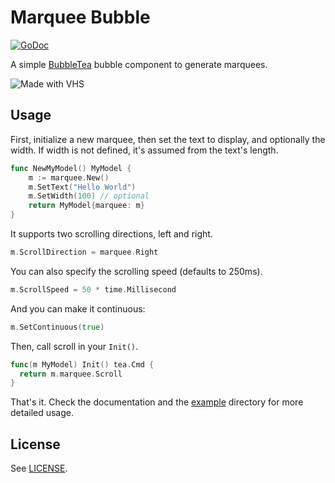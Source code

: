 # Marquee Bubble

<a href="https://pkg.go.dev/github.com/ivanvc/bubble-marquee?tab=doc"><img src="https://godoc.org/github.com/golang/gddo?status.svg" alt="GoDoc"></a>

A simple [BubbleTea] bubble component to generate marquees.

![Made with VHS](https://vhs.charm.sh/vhs-3kYqJAkAcOZpAlmmLFRE36.gif)

[BubbleTea]: https://github.com/charmbracelet/bubbletea

## Usage

First, initialize a new marquee, then set the text to display, and optionally
the width. If width is not defined, it's assumed from the text's length.

```go
func NewMyModel() MyModel {
    m := marquee.New()
    m.SetText("Hello World")
    m.SetWidth(100) // optional
    return MyModel{marquee: m}
}
```

It supports two scrolling directions, left and right.

```go
m.ScrollDirection = marquee.Right
```

You can also specify the scrolling speed (defaults to 250ms).

```go
m.ScrollSpeed = 50 * time.Millisecond
```

And you can make it continuous:

```go
m.SetContinuous(true)
```

Then, call scroll in your `Init()`.

```go
func(m MyModel) Init() tea.Cmd {
  return m.marquee.Scroll
}
```

That's it. Check the documentation and the [example](example/) directory for
more detailed usage.

## License

See [LICENSE](LICENSE).
